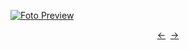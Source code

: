 [![Foto Preview](preview/n612.avif)](https://20essentials.github.io/project-000-612)

<div align="center" style="display: flex; justify-content: center;">
  <a  href="https://github.com/20essentials/project-000-611" target="_blank">&#8592;</a>
  &nbsp;&nbsp;
  <a  href="https://github.com/20essentials/project-000-613" target="_blank">&#8594;</a>
</div>
